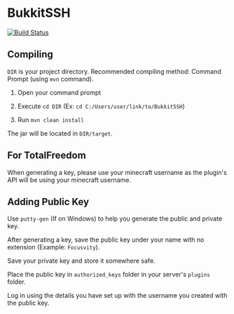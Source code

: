 BukkitSSH
===========
[![Build Status](https://travis-ci.org/Focusvity/BukkitSSH.svg?branch=master)](https://travis-ci.org/Focusvity/BukkitSSH)

## Compiling
`DIR` is your project directory. Recommended compiling method: Command Prompt (using `mvn` command).

1. Open your command prompt

2. Execute `cd DIR` (Ex: `cd C:/Users/user/link/to/BukkitSSH`)

3. Run `mvn clean install`

The jar will be located in `DIR/target`.

## For TotalFreedom
When generating a key, please use your minecraft username as the plugin's API will be using your minecraft username.

## Adding Public Key
Use `putty-gen` (If on Windows) to help you generate the public and private key.

After generating a key, save the public key under your name with no extension (Example: `Focusvity`).

Save your private key and store it somewhere safe.

Place the public key in `authorized_keys` folder in your server's `plugins` folder.

Log in using the details you have set up with the username you created with the public key.
